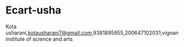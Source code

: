 # Ecart-usha
Kota usharani,kotausharani7@gmail.com,9381895955,200647102031,vignan institute of science and arts 
